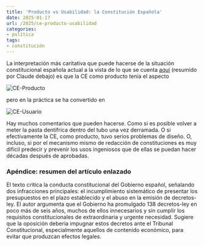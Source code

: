 ```yaml
---
title: 'Producto vs Usabilidad: la Constitución Española'
date: 2025-01-17
url: /2025/ce-producto-usabilidad
categories:
- política
tags:
- constitución
---
```


La interpretación más caritativa que puede hacerse de la situación constitucional española actual a la vista de lo que se cuenta [aquí](https://derechomercantilespana.blogspot.com/2025/01/la-conjura-contra-espana-cviii-va.html) (resumido por Claude debajo) es que la CE como producto tenía el aspecto

![CE-Producto](/images/ce-00.webp#center)

pero en la práctica se ha convertido en

![CE-Usuario](/images/ce-01.webp#center)

Hay muchos comentarios que pueden hacerse. Como si es posible volver a meter la pasta dentífrica dentro del tubo una vez derramada. O si efectivamente la CE, como producto, tuvo serios problemas de diseño. O, incluso, si por el mecanismo mismo de redacción de constituciones es muy difícil predecir y prevenir los usos ingeniosos que de ellas se puedan hacer décadas después de aprobadas.

### Apéndice: resumen del artículo enlazado

El texto critica la conducta constitucional del Gobierno español, señalando dos infracciones principales: el incumplimiento sistemático de presentar los presupuestos en el plazo establecido y el abuso en la emisión de decretos-ley. El autor argumenta que el Gobierno ha promulgado 138 decretos-ley en poco más de seis años, muchos de ellos innecesarios y sin cumplir los requisitos constitucionales de extraordinaria y urgente necesidad. Sugiere que la oposición debería impugnar estos decretos ante el Tribunal Constitucional, especialmente aquellos de contenido económico, para evitar que produzcan efectos legales.

